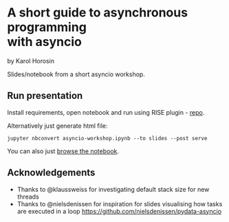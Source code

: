 # A short guide to asynchronous programming<br>with asyncio
by Karol Horosin

Slides/notebook from a short asyncio workshop.

## Run presentation

Install requirements, open notebook and run using RISE plugin - [repo](https://github.com/damianavila/RISE).

Alternatively just generate html file:
```
jupyter nbconvert asyncio-workshop.ipynb --to slides --post serve
```

You can also just [browse the notebook](asyncio-workshop.ipynb).

## Acknowledgements
* Thanks to @klaussweiss for investigating default stack size for new threads
* Thanks to @nielsdenissen for inspiration for slides visualising how tasks are executed in a loop https://github.com/nielsdenissen/pydata-asyncio